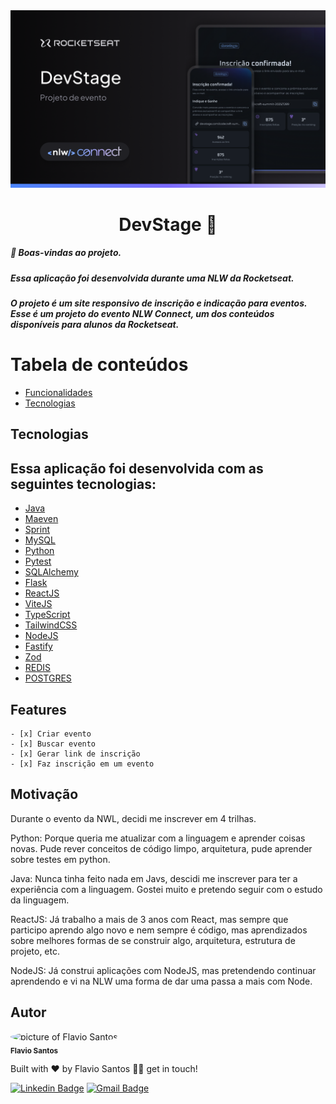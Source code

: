 <div align="center"><img src="cover.png" alt=""/></div>

<div id='about'>
  <h1 align="center">
	DevStage 🚀
  </h1>
  <h5 align="left">
	  🚀 Boas-vindas ao projeto.
  </h5>
  <h5 align="left">
	  Essa aplicação foi desenvolvida durante uma NLW da Rocketseat.
  </h5>
  <h5 align="left">
	  O projeto é um site responsivo de inscrição e indicação para eventos.
    Esse é um projeto do evento NLW Connect, um dos conteúdos disponíveis para alunos da Rocketseat.
  </h5>
</div>

# Tabela de conteúdos

- [Funcionalidades](#features)
- [Tecnologias](#technologies)

## Tecnologias

<div id='technologies'>
  <h2>Essa aplicação foi desenvolvida com as seguintes tecnologias:</h2>
  
  - [Java](https://dev.java/learn/)
  - [Maeven](https://maven.apache.org/guides/index.html)
  - [Sprint](https://docs.spring.io/spring-framework/reference/index.html)
  - [MySQL](https://dev.mysql.com/doc/)
  - [Python](https://docs.python.org/)
  - [Pytest](https://pytest.org/)
  - [SQLAlchemy](https://docs.sqlalchemy.org/)
  - [Flask](https://flask.palletsprojects.com/)
  - [ReactJS](https://pt-br.reactjs.org/)
  - [ViteJS](https://vitejs.dev/)
  - [TypeScript](https://www.typescriptlang.org/)
  - [TailwindCSS](https://tailwindcss.com.com/)
  - [NodeJS](https://nodejs.org/docs/latest/api/)
  - [Fastify](fastify.dev/docs/latest)
  - [Zod](https://zod.dev/)
  - [REDIS]()
  - [POSTGRES]()
</div>

<div id='features'>
  <h2>Features</h2>
  
    - [x] Criar evento
    - [x] Buscar evento
    - [x] Gerar link de inscrição
    - [x] Faz inscrição em um evento
</div>

<div id='aprendizados'>
  <h2>Motivação</h2>
  <p>Durante o evento da NWL, decidi me inscrever em 4 trilhas.</p>
  <p>Python: Porque queria me atualizar com a linguagem e aprender coisas novas.
    Pude rever conceitos de código limpo, arquitetura, pude aprender sobre testes em python.</p>
    <p>Java: Nunca tinha feito nada em Javs, descidi me inscrever para ter a experiência com a linguagem.
    Gostei muito e pretendo seguir com o estudo da linguagem.</p>
    <p>ReactJS: Já trabalho a mais de 3 anos com React, mas sempre que participo aprendo algo novo e nem sempre
    é código, mas aprendizados sobre melhores formas de se construir algo, arquitetura, estrutura de projeto, etc.</p>
    <p>NodeJS: Já construi aplicações com NodeJS, mas pretendendo continuar aprendendo e vi na NLW uma forma de dar
    uma passa a mais com Node.</p>    
</div>

<div id='author'>
  <h2>Autor</h2>

 <img style="border-radius: 50%;" src="https://avatars.githubusercontent.com/u/48564704?v=4" width="100px;" alt="picture of Flavio Santos"/>
 <br />
 <sub><b>Flavio Santos</b></sub>

Built with ❤️ by Flavio Santos 👋🏽 get in touch!

[![Linkedin Badge](https://img.shields.io/badge/-flvSantos-blue?style=flat-square&logo=Linkedin&logoColor=white&link=https://www.linkedin.com/in/flvSantos15/)](https://www.linkedin.com/in/flvSantos15/)
[![Gmail Badge](https://img.shields.io/badge/-flvSantos300@gmail.com-c14438?style=flat-square&logo=Gmail&logoColor=white&link=mailto:flvSantos300@gmail.com)](mailto:flvSantos300@gmail.com)

</div>
